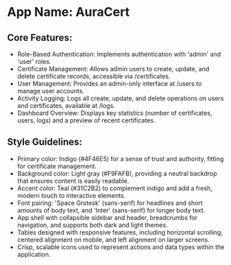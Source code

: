 # **App Name**: AuraCert

## Core Features:

- Role-Based Authentication: Implements authentication with 'admin' and 'user' roles.
- Certificate Management: Allows admin users to create, update, and delete certificate records, accessible via /certificates.
- User Management: Provides an admin-only interface at /users to manage user accounts.
- Activity Logging: Logs all create, update, and delete operations on users and certificates, available at /logs.
- Dashboard Overview: Displays key statistics (number of certificates, users, logs) and a preview of recent certificates.

## Style Guidelines:

- Primary color: Indigo (#4F46E5) for a sense of trust and authority, fitting for certificate management.
- Background color: Light gray (#F9FAFB), providing a neutral backdrop that ensures content is easily readable.
- Accent color: Teal (#31C2B2) to complement indigo and add a fresh, modern touch to interactive elements.
- Font pairing: 'Space Grotesk' (sans-serif) for headlines and short amounts of body text, and 'Inter' (sans-serif) for longer body text.
- App shell with collapsible sidebar and header, breadcrumbs for navigation, and supports both dark and light themes.
- Tables designed with responsive features, including horizontal scrolling, centered alignment on mobile, and left alignment on larger screens.
- Crisp, scalable icons used to represent actions and data types within the application.